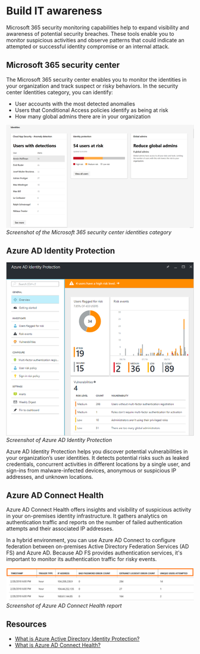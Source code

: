 # Build IT awareness

Microsoft 365 security monitoring capabilities help to expand visibility and awareness of potential security breaches. These tools enable you to monitor suspicious activities and observe patterns that could indicate an attempted or successful identity compromise or an internal attack.

## Microsoft 365 security center

The Microsoft 365 security center enables you to monitor the identities in your organization and track suspect or risky behaviors. In the security center Identities category, you can identify:

- User accounts with the most detected anomalies
- Users that Conditional Access policies identify as being at risk
- How many global admins there are in your organization

![Screenshot of the Microsoft 365 security center.](../media/m365-security-center-identities.png)
*Screenshot of the Microsoft 365 security center identities category*

## Azure AD Identity Protection

![Screenshot of Azure AD Identity Protection.](../media/Azure-AD-identity-protection.png)
*Screenshot of Azure AD Identity Protection*

Azure AD Identity Protection helps you discover potential vulnerabilities in your organization’s user identities. It detects potential risks such as leaked credentials, concurrent activities in different locations by a single user, and sign-ins from malware-infected devices, anonymous or suspicious IP addresses, and unknown locations.

## Azure AD Connect Health

Azure AD Connect Health offers insights and visibility of suspicious activity in your on-premises identity infrastructure. It gathers analytics on authentication traffic and reports on the number of failed authentication attempts and their associated IP addresses.

In a hybrid environment, you can use Azure AD Connect to configure federation between on-premises Active Directory Federation Services (AD FS) and Azure AD. Because AD FS provides authentication services, it's important to monitor its authentication traffic for risky events.

![Screenshot of Azure AD Connect Health report.](../media/azure-ad-connect-health-report.png)
*Screenshot of Azure AD Connect Health report*

## Resources

- [What is Azure Active Directory Identity Protection?](https://docs.microsoft.com/azure/active-directory/identity-protection/overview-v2)
- [What is Azure AD Connect Health?](https://docs.microsoft.com/azure/active-directory/hybrid/whatis-azure-ad-connect#what-is-azure-ad-connect-health)

